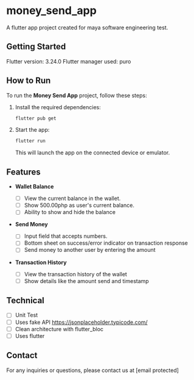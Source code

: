 # money_send_app

A flutter app project created for maya software engineering test.

## Getting Started

Flutter version: 3.24.0
Flutter manager used: puro

## How to Run

To run the **Money Send App** project, follow these steps:

1. Install the required dependencies:

   ```bash
   flutter pub get
   ```

2. Start the app:

   ```bash
   flutter run
   ```

   This will launch the app on the connected device or emulator.

## Features

- **Wallet Balance**

  - [ ] View the current balance in the wallet.
  - [ ] Show 500.00php as user's current balance.
  - [ ] Ability to show and hide the balance

- **Send Money**

  - [ ] Input field that accepts numbers.
  - [ ] Bottom sheet on success/error indicator on transaction response
  - [ ] Send money to another user by entering the amount

- **Transaction History**
  - [ ] View the transaction history of the wallet
  - [ ] Show details like the amount send and timestamp

## Technical

- [ ] Unit Test
- [ ] Uses fake API <https://jsonplaceholder.typicode.com/>
- [ ] Clean architecture with flutter_bloc
- [ ] Uses flutter

## Contact

For any inquiries or questions, please contact us at [email protected]
